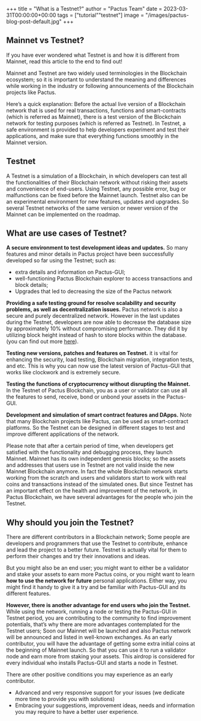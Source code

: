 +++
title = "What is a Testnet?"
author = "Pactus Team"
date = 2023-03-31T00:00:00+00:00
tags = ["tutorial""testnet"]
image = "/images/pactus-blog-post-default.jpg"
+++

## Mainnet vs Testnet?

If you have ever wondered what Testnet is and how it is different from Mainnet, read this article to the end to find out!

Mainnet and Testnet are two widely used terminologies in the Blockchain ecosystem;
so it is important to understand the meaning and differences while working in the industry or
following announcements of the Blockchain projects like Pactus.

Here’s a quick explanation:
Before the actual live version of a Blockchain network that is used for real transactions,
functions and smart-contracts (which is referred as Mainnet),
there is a test version of the Blockchain network for testing purposes (which is referred as Testnet).
In Testnet, a safe environment is provided to help developers experiment and test their applications,
and make sure that everything functions smoothly in the Mainnet version.

## Testnet

A Testnet is a simulation of a Blockchain, in which developers can test all the functionalities of
their Blockchain network without risking their assets and convenience of end-users.
Using Testnet, any possible error, bug or malfunctions can be fixed before the Mainnet launch.
Testnet also can be an experimental environment for new features, updates and upgrades.
So several Testnet networks of the same version or newer version of the Mainnet can be implemented on the roadmap.

## What are use cases of Testnet?

**A secure environment to test development ideas and updates.**
So many features and minor details in Pactus project have been successfully developed so far using the Testnet; such as:

- extra details and information on Pactus-GUI;
- well-functioning Pactus Blockchain explorer to access transactions and block details;
- Upgrades that led to decreasing the size of the Pactus network

**Providing a safe testing ground for resolve scalability and security problems, as well as decentralization issues.**
Pactus network is also a secure and purely decentralized network. However in the last updates during the Testnet,
developers are now able to decrease the database size by approximately 10% without compromising performance.
They did it by utilizing block height instead of hash to store blocks within the database. (you can find out more
[here](https://github.com/pactus-project/pactus/pull/416)).

**Testing new versions, patches and features on Testnet.** it is vital for enhancing the security, load testing,
Blockchain migration, integration tests, and etc. This is why you can now use the latest version of Pactus-GUI
that works like clockwork and is extremely secure.

**Testing the functions of cryptocurrency without disrupting the Mainnet.** In the Testnet of Pactus Blockchain,
you as a user or validator can use all the features to send, receive, bond or unbond your assets in the Pactus-GUI.

**Development and simulation of smart contract features and DApps.** Note that many Blockchain projects like Pactus,
can be used as smart-contract platforms. So the Testnet can be designed in different stages to test and improve
different applications of the network.

Please note that after a certain period of time, when developers get satisfied with the functionality and debugging process,
they launch Mainnet. Mainnet has its own independent genesis blocks;
so the assets and addresses that users use in Testnet are not valid inside the new Mainnet Blockchain anymore.
In fact the whole Blockchain network starts working from the scratch and users and validators start to
work with real coins and transactions instead of the simulated ones. But since Testnet has an important effect
on the health and improvement of the network, in Pactus Blockchain, we have several advantages
for the people who join the Testnet.

## Why should you join the Testnet?

There are different contributors in a Blockchain network;
Some people are developers and programmers that use the Testnet to contribute, enhance and lead the project to a better future.
Testnet is actually vital for them to perform their changes and try their innovations and ideas.

But you might also be an end user; you might want to either be a validator and stake your assets to earn more Pactus coins,
or you might want to learn **how to use the network for future** personal applications. Either way,
you might find it handy to give it a try and be familiar with Pactus-GUI and its different features.

**However, there is another advantage for end users who join the Testnet.**
While using the network, running a node or testing the Pactus-GUI in Testnet period, you are contributing to
the community to find improvement potentials, that’s why there are more advantages contemplated for the Testnet users;
Soon our Mainnet will be launched and also Pactus network will be announced and listed in well-known exchanges.
As an early contributor, you will have the advantage of getting some extra initial coins at the beginning of Mainnet launch.
So that you can use it to run a validator node and earn more from staking your assets. This airdrop is considered
for every individual who installs Pactus-GUI and starts a node in Testnet.

There are other positive conditions you may experience as an early contributor.

- Advanced and very responsive support for your issues (we dedicate more time to provide you with solutions)
- Embracing your suggestions, improvement ideas, needs and information you may require to have a better user experience.
